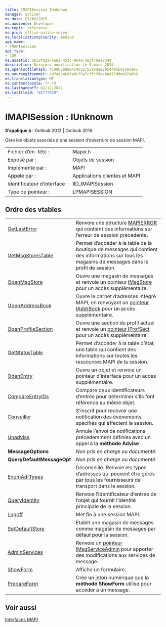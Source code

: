 ```yaml
---
title: IMAPISession IUnknown
manager: soliver
ms.date: 03/09/2015
ms.audience: Developer
ms.topic: reference
ms.prod: office-online-server
ms.localizationpriority: medium
api_name:
- IMAPISession
api_type:
- COM
ms.assetid: 5650fa2a-6e62-451c-964e-363f7bee2344
description: Dernière modification le 9 mars 2015
ms.openlocfilehash: 4c096268804c46527559baae2954495b42decee5
ms.sourcegitcommit: c0fae34cd3a9c75a7cffcf9ae8e417ddde07a989
ms.translationtype: MT
ms.contentlocale: fr-FR
ms.lasthandoff: 02/12/2022
ms.locfileid: "62777459"
---
```

# <a name="imapisession--iunknown"></a>IMAPISession : IUnknown

  
  
**S’applique à** : Outlook 2013 | Outlook 2016 
  
Gère les objets associés à une session d’ouverture de session MAPI.
  
|||
|:-----|:-----|
|Fichier d’en-tête :  <br/> |Mapix.h  <br/> |
|Exposé par :  <br/> |Objets de session  <br/> |
|Implémenté par :  <br/> |MAPI  <br/> |
|Appelé par :  <br/> |Applications clientes et MAPI  <br/> |
|Identificateur d’interface :  <br/> |IID_IMAPISession  <br/> |
|Type de pointeur :  <br/> |LPMAPISESSION  <br/> |
   
## <a name="vtable-order"></a>Ordre des vtables

|||
|:-----|:-----|
|[GetLastError](imapisession-getlasterror.md) <br/> |Renvoie une structure [MAPIERROR](mapierror.md) qui contient des informations sur l’erreur de session précédente. |
|[GetMsgStoresTable](imapisession-getmsgstorestable.md) <br/> |Permet d’accéder à la table de la boutique de messages qui contient des informations sur tous les magasins de messages dans le profil de session. |
|[OpenMsgStore](imapisession-openmsgstore.md) <br/> |Ouvre une magasin de messages et renvoie un pointeur [IMsgStore](imsgstoreimapiprop.md) pour un accès supplémentaire. |
|[OpenAddressBook](imapisession-openaddressbook.md) <br/> |Ouvre le carnet d’adresses intégré MAPI, en renvoyant un [pointeur IAddrBook](iaddrbookimapiprop.md) pour un accès supplémentaire. |
|[OpenProfileSection](imapisession-openprofilesection.md) <br/> |Ouvre une section du profil actuel et renvoie un [pointeur IProfSect](iprofsectimapiprop.md) pour un accès supplémentaire. |
|[GetStatusTable](imapisession-getstatustable.md) <br/> |Permet d’accéder à la table d’état, une table qui contient des informations sur toutes les ressources MAPI de la session. |
|[OpenEntry](imapisession-openentry.md) <br/> |Ouvre un objet et renvoie un pointeur d’interface pour un accès supplémentaire. |
|[CompareEntryIDs](imapisession-compareentryids.md) <br/> |Compare deux identificateurs d’entrée pour déterminer s’ils font référence au même objet. |
|[Conseiller](imapisession-advise.md) <br/> |S’inscrit pour recevoir une notification des événements spécifiés qui affectent la session. |
|[Unadvise](imapisession-unadvise.md) <br/> |Annule l’envoi de notifications précédemment définies avec un appel à la **méthode Advise** . |
|**MessageOptions** <br/> | *Non pris en charge ou documenté.*  <br/> |
|**QueryDefaultMessageOpt** <br/> | *Non pris en charge ou documenté.*  <br/> |
|[EnumAdrTypes](imapisession-enumadrtypes.md) <br/> |Déconseillé. Renvoie les types d’adresses qui peuvent être gérés par tous les fournisseurs de transport dans la session. |
|[QueryIdentity](imapisession-queryidentity.md) <br/> |Renvoie l’identificateur d’entrée de l’objet qui fournit l’identité principale de la session. |
|[Logoff](imapisession-logoff.md) <br/> |Met fin à une session MAPI. |
|[SetDefaultStore](imapisession-setdefaultstore.md) <br/> |Établit une magasin de messages comme magasin de messages par défaut pour la session. |
|[AdminServices](imapisession-adminservices.md) <br/> |Renvoie un [pointeur IMsgServiceAdmin](imsgserviceadminiunknown.md) pour apporter des modifications aux services de message. |
|[ShowForm](imapisession-showform.md) <br/> |Affiche un formulaire. |
|[PrepareForm](imapisession-prepareform.md) <br/> |Crée un jeton numérique que la **méthode ShowForm** utilise pour accéder à un message. |
   
## <a name="see-also"></a>Voir aussi



[Interfaces MAPI](mapi-interfaces.md)

